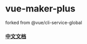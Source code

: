 # vue-maker-plus

forked from @vue/cli-service-global   

### [中文文档](https://github.com/hm496/vue-maker-plus/blob/master/README.zh-CN.md)
